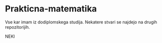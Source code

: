 # Prakticna-matematika
Vse kar imam iz dodiplomskega studija. Nekatere stvari se najdejo na drugih repozitorijih.


NEKI